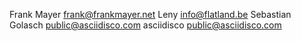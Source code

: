 Frank Mayer <frank@frankmayer.net>
Leny <info@flatland.be>
Sebastian Golasch <public@asciidisco.com>
asciidisco <public@asciidisco.com>